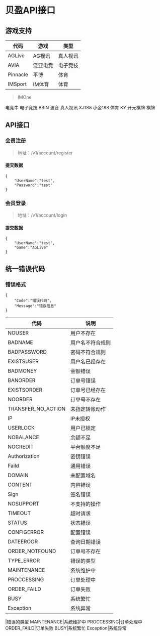 # 贝盈API接口
## 游戏支持

代码|游戏|类型
--|--|--
AGLive|AG视讯|真人视讯
AVIA|泛亚电竞|电子竞技
Pinnacle|平博|体育
IMSport|IM体育|体育
>IMOne</td>
<td>电竞牛</td>
<td>电子竞技</td>
</tr>
<tr>
<td>BBIN</td>
<td>波音</td>
<td>真人视讯</td>
</tr>
<tr>
<td>XJ188</td>
<td>小金188</td>
<td>体育</td>
</tr>
<tr>
<td>KY</td>
<td>开元棋牌</td>
<td>棋牌</td>
</tr>
</tbody>
</table><h2 id="api接口">API接口</h2>
<h3 id="会员注册">会员注册</h3>
<blockquote>
<p>地址：/v1/account/register</p>
</blockquote>
<h4 id="提交数据">提交数据</h4>
<pre><code>{
	"UserName":"test",
	"Password":"test"
}
</code></pre>
<h3 id="会员登录">会员登录</h3>
<blockquote>
<p>地址：/v1/account/login</p>
</blockquote>
<h4 id="提交数据-1">提交数据</h4>
<pre><code>{
	"UserName":"test",
	"Game":"AGLive"
}
</code></pre>
<h2 id="统一错误代码">统一错误代码</h2>
<h3 id="错误格式">错误格式</h3>
<pre><code>{
	"Code":"错误代码",
	"Message":"错误信息"
}
</code></pre>

<table>
<thead>
<tr>
<th>代码</th>
<th>说明</th>
</tr>
</thead>
<tbody>
<tr>
<td>NOUSER</td>
<td>用户不存在</td>
</tr>
<tr>
<td>BADNAME</td>
<td>用户名不符合规则</td>
</tr>
<tr>
<td>BADPASSWORD</td>
<td>密码不符合规则</td>
</tr>
<tr>
<td>EXISTSUSER</td>
<td>用户名已经存在</td>
</tr>
<tr>
<td>BADMONEY</td>
<td>金额错误</td>
</tr>
<tr>
<td>BANORDER</td>
<td>订单号错误</td>
</tr>
<tr>
<td>EXISTSORDER</td>
<td>订单号已经存在</td>
</tr>
<tr>
<td>NOORDER</td>
<td>订单号不存在</td>
</tr>
<tr>
<td>TRANSFER_NO_ACTION</td>
<td>未指定转账动作</td>
</tr>
<tr>
<td>IP</td>
<td>IP未授权</td>
</tr>
<tr>
<td>USERLOCK</td>
<td>用户已锁定</td>
</tr>
<tr>
<td>NOBALANCE</td>
<td>余额不足</td>
</tr>
<tr>
<td>NOCREDIT</td>
<td>平台额度不足</td>
</tr>
<tr>
<td>Authorization</td>
<td>密钥错误</td>
</tr>
<tr>
<td>Faild</td>
<td>通用错误</td>
</tr>
<tr>
<td>DOMAIN</td>
<td>未配置域名</td>
</tr>
<tr>
<td>CONTENT</td>
<td>内容错误</td>
</tr>
<tr>
<td>Sign</td>
<td>签名错误</td>
</tr>
<tr>
<td>NOSUPPORT</td>
<td>不支持的操作</td>
</tr>
<tr>
<td>TIMEOUT</td>
<td>超时请求</td>
</tr>
<tr>
<td>STATUS</td>
<td>状态错误</td>
</tr>
<tr>
<td>CONFIGERROR</td>
<td>配置错误</td>
</tr>
<tr>
<td>DATEEROOR</td>
<td>查询日期错误</td>
</tr>
<tr>
<td>ORDER_NOTFOUND</td>
<td>订单号不存在</td>
</tr>
<tr>
<td>TYPE_ERROR</td>
<td>错误的类型</td>
</tr>
<tr>
<td>MAINTENANCE</td>
<td>系统维护中</td>
</tr>
<tr>
<td>PROCCESSING</td>
<td>订单处理中</td>
</tr>
<tr>
<td>ORDER_FAILD</td>
<td>订单失败</td>
</tr>
<tr>
<td>BUSY</td>
<td>系统繁忙</td>
</tr>
<tr>
<td>Exception</td>
<td>系统异常</td>
</tr>
</tbody>
</table>|错误的类型
MAINTENANCE|系统维护中
PROCCESSING|订单处理中
ORDER_FAILD|订单失败
BUSY|系统繁忙
Exception|系统异常
<!--stackedit_data:
eyJoaXN0b3J5IjpbLTY2NTM1OTY0LDEwNTA1NjEyMzRdfQ==
-->